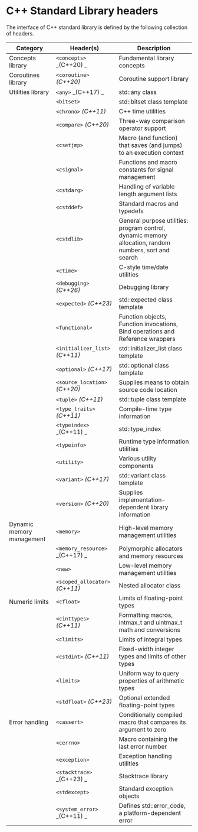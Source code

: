 # C++ Standard Library headers
The interface of C++ standard library is defined by the following collection of headers.

| Category                | Header(s)                                                                                   | Description                                           |
|-------------------------|---------------------------------------------------------------------------------------------|-------------------------------------------------------|
| Concepts library        | `<concepts>` _(C++20) _                                                                       |  Fundamental library concepts                         |
| Coroutines library      | `<coroutine>` _(C++20)_                                                                       |   Coroutine support library                           |
|   Utilities library     | `<any>` _(C++17)  _                                                                           |      std::any class                                   |
|                         | `<bitset>`                                                                                 | std::bitset class template                             |
|                          | `<chrono>`  _(C++11)_                                                                               |  C++ time utilities                              |
|                          | `<compare>` _(C++20)_                                                                              | Three-way comparison operator support           |
|                          | `<csetjmp>`                                                                                | Macro (and function) that saves (and jumps) to an execution context |
|                          | `<csignal>`                                                                                | Functions and macro constants for signal management    |
|                          | `<cstdarg>`                                                                                | Handling of variable length argument lists             |
|                          | `<cstddef>`                                                                                | Standard macros and typedefs                           |
|                          | `<cstdlib>`                                                                                | General purpose utilities: program control, dynamic memory allocation, random numbers, sort and search |
|                          | `<ctime>`                                                                                  | C-style time/date utilities                            |
|                          | `<debugging>` _(C++26)_                                                                      | Debugging library                               |
|                          | `<expected>`  _(C++23)_                                                                      | std::expected class template                    |
|                          | `<functional>`                                                                             | Function objects, Function invocations, Bind operations and Reference wrappers |
|                          | `<initializer_list>` _(C++11)_ | std::initializer_list class template             |
|                          | `<optional>` _(C++17)_ | std::optional class template                    |
|                          | `<source_location>` _(C++20)_ | Supplies means to obtain source code location   |
|                          | `<tuple>`  _(C++11)_ | std::tuple class template                        |
|                          | `<type_traits>`  _(C++11)_                                                                          |  Compile-time type information                   |
|                          | `<typeindex>`    _(C++11) _                                                                         |  std::type_index                                 |
|                          | `<typeinfo>`                                                                               | Runtime type information utilities                     |
|                          | `<utility>`                                                                                | Various utility components                             |
|                          | `<variant>` _(C++17)_                                                                               |  std::variant class template                     |
|                          | `<version>`   _(C++20)_                                                                             | Supplies implementation-dependent library information |
| Dynamic memory management | `<memory>`                                                                                 | High-level memory management utilities                 |
|                          | `<memory_resource>`  _(C++17) _                                                                     |  Polymorphic allocators and memory resources     |
|                          | `<new>`                                                                                    | Low-level memory management utilities                   |
|                          | `<scoped_allocator>` _(C++11)_                                                                       |  Nested allocator class                          |
| Numeric limits           | `<cfloat>`                                                                                 | Limits of floating-point types                         |
|                          | `<cinttypes>`   _(C++11)_                                                                             | Formatting macros, intmax_t and uintmax_t math and conversions |
|                          | `<climits>`                                                                                | Limits of integral types                               |
|                          | `<cstdint>`      _(C++11)_                                                                            | Fixed-width integer types and limits of other types |
|                          | `<limits>`                                                                                 | Uniform way to query properties of arithmetic types     |
|                          | `<stdfloat>`     _(C++23)_                                                                            | Optional extended floating-point types          |
| Error handling           | `<cassert>`                                                                                | Conditionally compiled macro that compares its argument to zero |
|                          | `<cerrno>`                                                                                 | Macro containing the last error number                 |
|                          | `<exception>`                                                                              | Exception handling utilities                            |
|                          | `<stacktrace>`   _(C++23) _                                                                           | Stacktrace library                               |
|                          | `<stdexcept>`                                                                              | Standard exception objects                             |
|                          | `<system_error>`        _(C++11)    _                                                                | Defines std::error_code, a platform-dependent error
